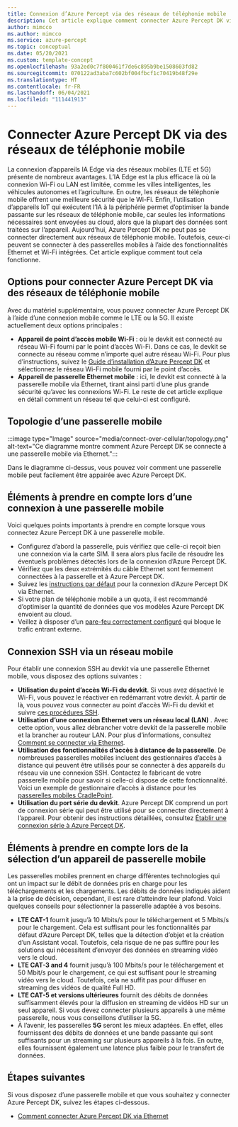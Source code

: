 ```yaml
---
title: Connexion d’Azure Percept via des réseaux de téléphonie mobile
description: Cet article explique comment connecter Azure Percept DK via des réseaux de téléphonie mobile.
author: mimcco
ms.author: mimcco
ms.service: azure-percept
ms.topic: conceptual
ms.date: 05/20/2021
ms.custom: template-concept
ms.openlocfilehash: 93a2ed0c7f800461f7de6c895b9be1508603fd82
ms.sourcegitcommit: 070122ad3aba7c602bf004fbcf1c70419b48f29e
ms.translationtype: HT
ms.contentlocale: fr-FR
ms.lasthandoff: 06/04/2021
ms.locfileid: "111441913"
---
```

# <a name="connect-the-azure-percept-dk-over-cellular-networks"></a>Connecter Azure Percept DK via des réseaux de téléphonie mobile

La connexion d’appareils IA Edge via des réseaux mobiles (LTE et 5G) présente de nombreux avantages. L’IA Edge est la plus efficace là où la connexion Wi-Fi ou LAN est limitée, comme les villes intelligentes, les véhicules autonomes et l’agriculture. En outre, les réseaux de téléphonie mobile offrent une meilleure sécurité que le Wi-Fi. Enfin, l’utilisation d’appareils IoT qui exécutent l’IA à la périphérie permet d’optimiser la bande passante sur les réseaux de téléphonie mobile, car seules les informations nécessaires sont envoyées au cloud, alors que la plupart des données sont traitées sur l’appareil. Aujourd’hui, Azure Percept DK ne peut pas se connecter directement aux réseaux de téléphonie mobile. Toutefois, ceux-ci peuvent se connecter à des passerelles mobiles à l’aide des fonctionnalités Ethernet et Wi-Fi intégrées. Cet article explique comment tout cela fonctionne.

## <a name="options-for-connecting-the-azure-percept-dk-over-cellular-networks"></a>Options pour connecter Azure Percept DK via des réseaux de téléphonie mobile
Avec du matériel supplémentaire, vous pouvez connecter Azure Percept DK à l’aide d’une connexion mobile comme le LTE ou la 5G. Il existe actuellement deux options principales :
- **Appareil de point d’accès mobile Wi-Fi** : où le devkit est connecté au réseau Wi-Fi fourni par le point d’accès Wi-Fi. Dans ce cas, le devkit se connecte au réseau comme n’importe quel autre réseau Wi-Fi. Pour plus d’instructions, suivez le [Guide d’installation d’Azure Percept DK](./quickstart-percept-dk-set-up.md) et sélectionnez le réseau Wi-Fi mobile fourni par le point d’accès.
- **Appareil de passerelle Ethernet mobile** : ici, le devkit est connecté à la passerelle mobile via Ethernet, tirant ainsi parti d’une plus grande sécurité qu’avec les connexions Wi-Fi. Le reste de cet article explique en détail comment un réseau tel que celui-ci est configuré.

## <a name="cellular-gateway-topology"></a>Topologie d’une passerelle mobile
:::image type="Image" source="media/connect-over-cellular/topology.png" alt-text="Ce diagramme montre comment Azure Percept DK se connecte à une passerelle mobile via Ethernet.":::

Dans le diagramme ci-dessus, vous pouvez voir comment une passerelle mobile peut facilement être appairée avec Azure Percept DK.

## <a name="considerations-when-connecting-to-a-cellular-gateway"></a>Éléments à prendre en compte lors d’une connexion à une passerelle mobile
Voici quelques points importants à prendre en compte lorsque vous connectez Azure Percept DK à une passerelle mobile.
- Configurez d’abord la passerelle, puis vérifiez que celle-ci reçoit bien une connexion via la carte SIM. Il sera alors plus facile de résoudre les éventuels problèmes détectés lors de la connexion d’Azure Percept DK.
- Vérifiez que les deux extrémités du câble Ethernet sont fermement connectées à la passerelle et à Azure Percept DK.
- Suivez les [instructions par défaut](./how-to-connect-over-ethernet.md) pour la connexion d’Azure Percept DK via Ethernet.
- Si votre plan de téléphonie mobile a un quota, il est recommandé d’optimiser la quantité de données que vos modèles Azure Percept DK envoient au cloud.
- Veillez à disposer d’un [pare-feu correctement configuré](./concept-security-configuration.md) qui bloque le trafic entrant externe.

## <a name="ssh-over-a-cellular-network"></a>Connexion SSH via un réseau mobile
Pour établir une connexion SSH au devkit via une passerelle Ethernet mobile, vous disposez des options suivantes :
- **Utilisation du point d’accès Wi-Fi du devkit**. Si vous avez désactivé le Wi-Fi, vous pouvez le réactiver en redémarrant votre devkit. À partir de là, vous pouvez vous connecter au point d’accès Wi-Fi du devkit et suivre [ces procédures SSH](./how-to-ssh-into-percept-dk.md).
- **Utilisation d’une connexion Ethernet vers un réseau local (LAN)** . Avec cette option, vous allez débrancher votre devkit de la passerelle mobile et la brancher au routeur LAN. Pour plus d’informations, consultez [Comment se connecter via Ethernet](./how-to-connect-over-ethernet.md). 
- **Utilisation des fonctionnalités d’accès à distance de la passerelle**. De nombreuses passerelles mobiles incluent des gestionnaires d’accès à distance qui peuvent être utilisés pour se connecter à des appareils du réseau via une connexion SSH. Contactez le fabricant de votre passerelle mobile pour savoir si celle-ci dispose de cette fonctionnalité. Voici un exemple de gestionnaire d’accès à distance pour les [passerelles mobiles CradlePoint](https://customer.cradlepoint.com/s/article/NCM-Remote-Connect-LAN-Manager).
- **Utilisation du port série du devkit**. Azure Percept DK comprend un port de connexion série qui peut être utilisé pour se connecter directement à l’appareil. Pour obtenir des instructions détaillées, consultez [Établir une connexion série à Azure Percept DK](./how-to-connect-to-percept-dk-over-serial.md).

## <a name="considerations-when-selecting-a-cellular-gateway-device"></a>Éléments à prendre en compte lors de la sélection d’un appareil de passerelle mobile
Les passerelles mobiles prennent en charge différentes technologies qui ont un impact sur le débit de données pris en charge pour les téléchargements et les chargements. Les débits de données indiqués aident à la prise de décision, cependant, il est rare d’atteindre leur plafond. Voici quelques conseils pour sélectionner la passerelle adaptée à vos besoins.
 
- **LTE CAT-1** fournit jusqu’à 10 Mbits/s pour le téléchargement et 5 Mbits/s pour le chargement. Cela est suffisant pour les fonctionnalités par défaut d’Azure Percept DK, telles que la détection d’objet et la création d’un Assistant vocal. Toutefois, cela risque de ne pas suffire pour les solutions qui nécessitent d’envoyer des données en streaming vidéo vers le cloud.
- **LTE CAT-3 and 4** fournit jusqu’à 100 Mbits/s pour le téléchargement et 50 Mbit/s pour le chargement, ce qui est suffisant pour le streaming vidéo vers le cloud. Toutefois, cela ne suffit pas pour diffuser en streaming des vidéos de qualité Full HD.
- **LTE CAT-5 et versions ultérieures** fournit des débits de données suffisamment élevés pour la diffusion en streaming de vidéos HD sur un seul appareil. Si vous devez connecter plusieurs appareils à une même passerelle, nous vous conseillons d’utiliser la 5G.
- À l’avenir, les passerelles **5G** seront les mieux adaptées. En effet, elles fournissent des débits de données et une bande passante qui sont suffisants pour un streaming sur plusieurs appareils à la fois. En outre, elles fournissent également une latence plus faible pour le transfert de données.


## <a name="next-steps"></a>Étapes suivantes
Si vous disposez d’une passerelle mobile et que vous souhaitez y connecter Azure Percept DK, suivez les étapes ci-dessous.
- [Comment connecter Azure Percept DK via Ethernet](./how-to-connect-over-ethernet.md)
